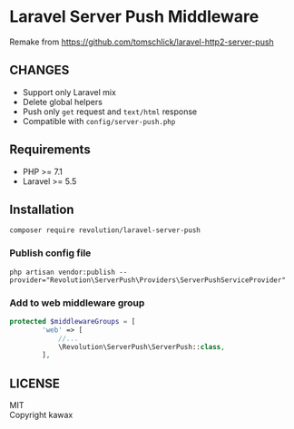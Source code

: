 # Laravel Server Push Middleware


Remake from
https://github.com/tomschlick/laravel-http2-server-push

## CHANGES
- Support only Laravel mix
- Delete global helpers
- Push only `get` request and `text/html` response
- Compatible with `config/server-push.php`

## Requirements
- PHP >= 7.1
- Laravel >= 5.5

## Installation

```
composer require revolution/laravel-server-push
```

### Publish config file
```
php artisan vendor:publish --provider="Revolution\ServerPush\Providers\ServerPushServiceProvider"
```

### Add to web middleware group

```php
protected $middlewareGroups = [
        'web' => [
            //...
            \Revolution\ServerPush\ServerPush::class,
        ],
```


## LICENSE
MIT  
Copyright kawax
